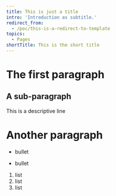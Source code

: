 ```yaml
---
title: This is just a title
intro: 'Introduction as subtitle.'
redirect_from:
  - /poc/this-is-a-redirect-to-template
topics:
  - Pages
shortTitle: This is the short title
---
```


# The first paragraph

## A sub-paragraph

This is a descriptive line

# Another paragraph

* bullet
- bullet
1. list
1. list
1. list